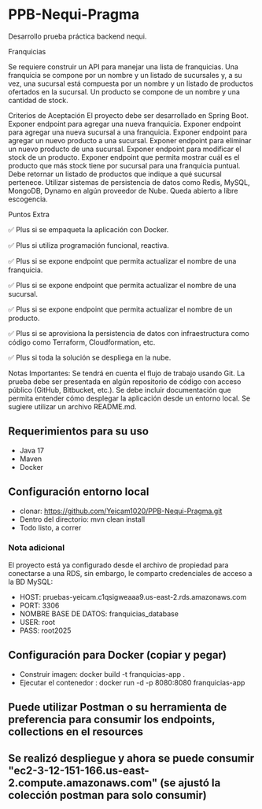 # PPB-Nequi-Pragma
Desarrollo prueba práctica backend nequi.

Franquicias

Se requiere construir un API para manejar una lista de franquicias. Una franquicia se compone por un nombre y un listado de sucursales y, a su vez, 
una sucursal está compuesta por un nombre y un listado de productos ofertados en la sucursal. Un producto se compone de un nombre y una cantidad de stock.

Criterios de Aceptación
El proyecto debe ser desarrollado en Spring Boot.
Exponer endpoint para agregar una nueva franquicia.
Exponer endpoint para agregar una nueva sucursal a una franquicia.
Exponer endpoint para agregar un nuevo producto a una sucursal.
Exponer endpoint para eliminar un nuevo producto de una sucursal.
Exponer endpoint para modificar el stock de un producto.
Exponer endpoint que permita mostrar cuál es el producto que más stock tiene por sucursal para una franquicia puntual. Debe retornar un listado de productos 
que indique a qué sucursal pertenece. Utilizar sistemas de persistencia de datos como Redis, MySQL, MongoDB, Dynamo en algún proveedor de Nube. Queda abierto a libre escogencia.

Puntos Extra

✅ Plus si se empaqueta la aplicación con Docker.

✅ Plus si utiliza programación funcional, reactiva.

✅ Plus si se expone endpoint que permita actualizar el nombre de una franquicia.

✅ Plus si se expone endpoint que permita actualizar el nombre de una sucursal.

✅ Plus si se expone endpoint que permita actualizar el nombre de un producto.

✅ Plus si se aprovisiona la persistencia de datos con infraestructura como código como Terraform, Cloudformation, etc.

✅ Plus si toda la solución se despliega en la nube.

Notas Importantes:
Se tendrá en cuenta el flujo de trabajo usando Git.
La prueba debe ser presentada en algún repositorio de código con acceso público (GitHub, Bitbucket, etc.).
Se debe incluir documentación que permita entender cómo desplegar la aplicación desde un entorno local. Se sugiere utilizar un archivo README.md.

## Requerimientos para su uso
- Java 17
- Maven
- Docker

## Configuración entorno local
- clonar: https://github.com/Yeicam1020/PPB-Nequi-Pragma.git
- Dentro del directorio: mvn clean install
- Todo listo, a correr

### Nota adicional
El proyecto está ya configurado desde el archivo de propiedad para conectarse a una RDS, sin embargo, le comparto credenciales de acceso a la BD MySQL:
- HOST: pruebas-yeicam.c1qsigweaaa9.us-east-2.rds.amazonaws.com
- PORT: 3306
- NOMBRE BASE DE DATOS: franquicias_database
- USER: root
- PASS: root2025

## Configuración para Docker (copiar y pegar)
- Construir imagen: docker build -t franquicias-app .
- Ejecutar el contenedor : docker run -d -p 8080:8080 franquicias-app

## Puede utilizar Postman o su herramienta de preferencia para consumir los endpoints, collections en el resources
## Se realizó despliegue y ahora se puede consumir "ec2-3-12-151-166.us-east-2.compute.amazonaws.com" (se ajustó la colección postman para solo consumir)


